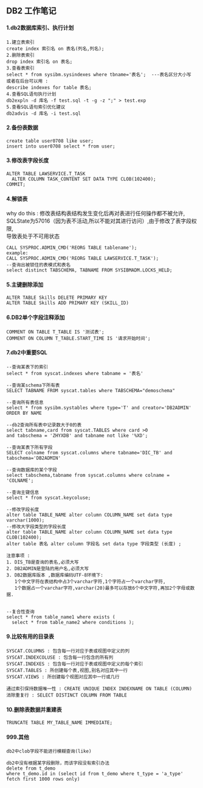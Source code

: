 ## DB2 工作笔记

#### 1.db2数据库索引、执行计划

````shell script
1.建立表索引
create index 索引名 on 表名(列名,列名);
2.删除表索引
drop index 索引名 on 表名;
3.查看表索引
select * from sysibm.sysindexes where tbname='表名';  ---表名区分大小写
或者在后台可以用 : 
describe indexes for table 表名;
4.查看SQL语句执行计划
db2expln -d 库名 -f test.sql -t -g -z ";" > test.exp
5.查看SQL语句索引优化建议
db2advis -d 库名 -i test.sql
````

#### 2.备份表数据

````shell script
create table user0708 like user;
insert into user0708 select * from user;
````

#### 3.修改表字段长度

````shell script
ALTER TABLE LAWSERVICE.T_TASK
  ALTER COLUMN TASK_CONTENT SET DATA TYPE CLOB(102400);
COMMIT;
````

#### 4.解锁表

why do this : 修改表结构表结构发生变化后再对表进行任何操作都不被允许,  
SQLState为57016（因为表不活动,所以不能对其进行访问）,由于修改了表字段权限,  
导致表处于不可用状态

````shell script
CALL SYSPROC.ADMIN_CMD('REORG TABLE tablename');
example:
CALL SYSPROC.ADMIN_CMD('REORG TABLE LAWSERVICE.T_TASK');
--查询出被锁住的表模式和表名
select distinct TABSCHEMA, TABNAME FROM SYSIBMADM.LOCKS_HELD;
````

#### 5.主键删除添加

````shell script
ALTER TABLE Skills DELETE PRIMARY KEY
ALTER TABLE Skills ADD PRIMARY KEY (SKILL_ID)
````

#### 6.DB2单个字段注释添加

````shell script
COMMENT ON TABLE T_TABLE IS '测试表';
COMMENT ON COLUMN T_TABLE.START_TIME IS '请求开始时间';
````

#### 7.db2中重要SQL

````shell script
--查询某表下的索引
select * from syscat.indexes where tabname = '表名'

--查询某schema下所有表
SELECT TABNAME FROM syscat.tables where TABSCHEMA="demoschema"

--查询所有表信息
select * from sysibm.systables where type='T' and creator='DB2ADMIN' ORDER BY NAME

--db2查询所有表中记录数大于0的表
select tabname,card from syscat.TABLES where card >0 
and tabschema = 'ZHYXDB' and tabname not like '%XD';

--查询某表下所有字段
SELECT colname from syscat.columns where tabname='DIC_TB' and tabschema='DB2ADMIN'

--查询数据库的某个字段
select tabschema,tabname from syscat.columns where colname = 'COLNAME';

--查询主键信息
select * from syscat.keycoluse;

--修改字段长度
alter table TABLE_NAME alter column COLUMN_NAME set data type varchar(1000); 
--修改大字段类型的字段长度
alter table TABLE_NAME alter column COLUMN_NAME set data type CLOB(102400);
alter table 表名 alter column 字段名 set data type 字段类型 (长度) ;

注意事项 : 
1. DIS_TB是查询的表名,必须大写
2. DB2ADMIN是登陆的用户名,必须大写
3. DB2数据库版本 ,数据库编码UTF-8环境下:
   1个中文字符在表结构中占3个varchar字符,1个字符占一个varchar字符,
   1个数据占一个varchar字符,varchar(20)最多可以存放6个中文字符,再加2个字母或数据.
   

--复合性查询
select * from table_name1 where exists (
  select * from table_name2 where conditions );
````

#### 9.比较有用的目录表

````shell script
SYSCAT.COLUMNS : 包含每一行对应于表或视图中定义的列
SYSCAT.INDEXCOLUSE : 包含每一行包含的所有列
SYSCAT.INDEXES : 包含每一行对应于表或视图中定义的每个索引
SYSCAT.TABLES : 所创建每个表,视图,别名对应其中一行
SYSCAT.VIEWS : 所创建每个视图对应其中一行或几行

通过索引保持数据唯一性 : CREATE UNIQUE INDEX INDEXNAME ON TABLE (COLUMN)
消除重复行 : SELECT DISTINCT COLUMN FROM TABLE
````

#### 10.删除表数据并重建表

````shell script
TRUNCATE TABLE MY_TABLE_NAME IMMEDIATE;
````

#### 999.其他

````shell script
db2中clob字段不能进行模糊查询(like)

db2中没有根据某字段删除，而该字段没有索引办法
delete from t_demo
where t_demo.id in (select id from t_demo where t_type = 'a_type' fetch first 1000 rows only)
````
